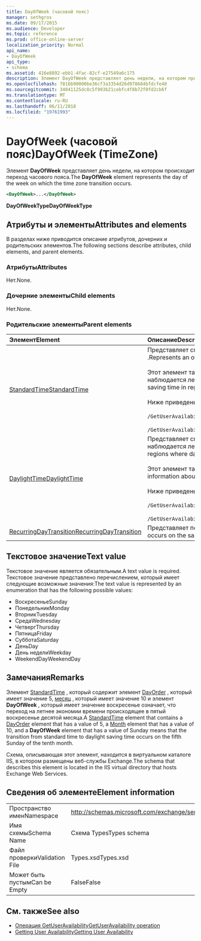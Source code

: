 ```yaml
---
title: DayOfWeek (часовой пояс)
manager: sethgros
ms.date: 09/17/2015
ms.audience: Developer
ms.topic: reference
ms.prod: office-online-server
localization_priority: Normal
api_name:
- DayOfWeek
api_type:
- schema
ms.assetid: 416e8892-ebb1-4fac-82cf-e27549a6c175
description: Элемент DayOfWeek представляет день недели, на котором происходит переход часового пояса.
ms.openlocfilehash: 7816b90000be36cf3a3354d26d978684bfdcfe40
ms.sourcegitcommit: 34041125dc8c5f993b21cebfc4f8b72f0fd2cb6f
ms.translationtype: MT
ms.contentlocale: ru-RU
ms.lasthandoff: 06/11/2018
ms.locfileid: "19761993"
---
```

# <a name="dayofweek-timezone"></a><span data-ttu-id="e4c94-103">DayOfWeek (часовой пояс)</span><span class="sxs-lookup"><span data-stu-id="e4c94-103">DayOfWeek (TimeZone)</span></span>

<span data-ttu-id="e4c94-104">Элемент **DayOfWeek** представляет день недели, на котором происходит переход часового пояса.</span><span class="sxs-lookup"><span data-stu-id="e4c94-104">The **DayOfWeek** element represents the day of the week on which the time zone transition occurs.</span></span> 
  
```xml
<DayOfWeek>...</DayOfWeek>
```

<span data-ttu-id="e4c94-105">**DayOfWeekType**</span><span class="sxs-lookup"><span data-stu-id="e4c94-105">**DayOfWeekType**</span></span>

## <a name="attributes-and-elements"></a><span data-ttu-id="e4c94-106">Атрибуты и элементы</span><span class="sxs-lookup"><span data-stu-id="e4c94-106">Attributes and elements</span></span>

<span data-ttu-id="e4c94-107">В разделах ниже приводится описание атрибутов, дочерних и родительских элементов.</span><span class="sxs-lookup"><span data-stu-id="e4c94-107">The following sections describe attributes, child elements, and parent elements.</span></span>
  
### <a name="attributes"></a><span data-ttu-id="e4c94-108">Атрибуты</span><span class="sxs-lookup"><span data-stu-id="e4c94-108">Attributes</span></span>

<span data-ttu-id="e4c94-109">Нет.</span><span class="sxs-lookup"><span data-stu-id="e4c94-109">None.</span></span>
  
### <a name="child-elements"></a><span data-ttu-id="e4c94-110">Дочерние элементы</span><span class="sxs-lookup"><span data-stu-id="e4c94-110">Child elements</span></span>

<span data-ttu-id="e4c94-111">Нет.</span><span class="sxs-lookup"><span data-stu-id="e4c94-111">None.</span></span>
  
### <a name="parent-elements"></a><span data-ttu-id="e4c94-112">Родительские элементы</span><span class="sxs-lookup"><span data-stu-id="e4c94-112">Parent elements</span></span>

|<span data-ttu-id="e4c94-113">**Элемент**</span><span class="sxs-lookup"><span data-stu-id="e4c94-113">**Element**</span></span>|<span data-ttu-id="e4c94-114">**Описание**</span><span class="sxs-lookup"><span data-stu-id="e4c94-114">**Description**</span></span>|
|:-----|:-----|
|[<span data-ttu-id="e4c94-115">StandardTime</span><span class="sxs-lookup"><span data-stu-id="e4c94-115">StandardTime</span></span>](standardtime.md) <br/> | <span data-ttu-id="e4c94-116">Представляет смещение от времени относительно времени в формате UTC представленный элемент [Bias (UTC)](bias-utc.md) .</span><span class="sxs-lookup"><span data-stu-id="e4c94-116">Represents an offset from the time relative to Coordinated Universal Time (UTC) represented by the [Bias (UTC)](bias-utc.md) element.</span></span><br/><br/><span data-ttu-id="e4c94-117">Этот элемент также содержит сведения о переходе стандартного времени на летнее время в областях, где наблюдается летнего времени.</span><span class="sxs-lookup"><span data-stu-id="e4c94-117">This element also contains information about the transition to standard time from daylight saving time in regions where daylight saving time is observed.</span></span><br/><br/><span data-ttu-id="e4c94-118">Ниже приведены выражения XPath для этого элемента.</span><span class="sxs-lookup"><span data-stu-id="e4c94-118">The following are the XPath expressions to this element:</span></span><br/><br/>`/GetUserAvailabilityResponse/FreeBusyResponseArray/FreeBusyResponse/FreeBusyView/WorkingHours/TimeZone/StandardTime`<br/><br/>`/GetUserAvailabilityRequest/TimeZone/StandardTime` <br/> |
|[<span data-ttu-id="e4c94-119">DaylightTime</span><span class="sxs-lookup"><span data-stu-id="e4c94-119">DaylightTime</span></span>](daylighttime.md) <br/> | <span data-ttu-id="e4c94-120">Представляет смещение от времени относительно UTC, представленный элемент [Bias (UTC)](bias-utc.md) в области, где наблюдается летнего времени.</span><span class="sxs-lookup"><span data-stu-id="e4c94-120">Represents an offset from the time relative to UTC represented by the [Bias (UTC)](bias-utc.md) element in regions where daylight saving time is observed.</span></span><br/><br/><span data-ttu-id="e4c94-121">Этот элемент также содержит сведения о когда происходит переход на летнее время.</span><span class="sxs-lookup"><span data-stu-id="e4c94-121">This element also contains information about when the transition to daylight saving time from standard time occurs.</span></span><br/><br/><span data-ttu-id="e4c94-122">Ниже приведены выражения XPath для этого элемента.</span><span class="sxs-lookup"><span data-stu-id="e4c94-122">The following are the XPath expressions to this element:</span></span><br/><br/>`/GetUserAvailabilityResponse/FreeBusyResponseArray/FreeBusyResponse/FreeBusyView/WorkingHours/TimeZone/DaylightTime`<br/><br/>`/GetUserAvailabilityRequest/TimeZone/DaylightTime` <br/> |
|[<span data-ttu-id="e4c94-123">RecurringDayTransition</span><span class="sxs-lookup"><span data-stu-id="e4c94-123">RecurringDayTransition</span></span>](recurringdaytransition.md) <br/> |<span data-ttu-id="e4c94-124">Представляет переход часового пояса, что происходит в тот же день каждый год.</span><span class="sxs-lookup"><span data-stu-id="e4c94-124">Represents a time zone transition that occurs on the same day each year.</span></span>  <br/> |
   
## <a name="text-value"></a><span data-ttu-id="e4c94-125">Текстовое значение</span><span class="sxs-lookup"><span data-stu-id="e4c94-125">Text value</span></span>

<span data-ttu-id="e4c94-126">Текстовое значение является обязательным.</span><span class="sxs-lookup"><span data-stu-id="e4c94-126">A text value is required.</span></span> <span data-ttu-id="e4c94-127">Текстовое значение представлено перечислением, который имеет следующие возможные значения:</span><span class="sxs-lookup"><span data-stu-id="e4c94-127">The text value is represented by an enumeration that has the following possible values:</span></span>
  
- <span data-ttu-id="e4c94-128">Воскресенье</span><span class="sxs-lookup"><span data-stu-id="e4c94-128">Sunday</span></span>    
- <span data-ttu-id="e4c94-129">Понедельник</span><span class="sxs-lookup"><span data-stu-id="e4c94-129">Monday</span></span>    
- <span data-ttu-id="e4c94-130">Вторник</span><span class="sxs-lookup"><span data-stu-id="e4c94-130">Tuesday</span></span>    
- <span data-ttu-id="e4c94-131">Среда</span><span class="sxs-lookup"><span data-stu-id="e4c94-131">Wednesday</span></span>    
- <span data-ttu-id="e4c94-132">Четверг</span><span class="sxs-lookup"><span data-stu-id="e4c94-132">Thursday</span></span>    
- <span data-ttu-id="e4c94-133">Пятница</span><span class="sxs-lookup"><span data-stu-id="e4c94-133">Friday</span></span>    
- <span data-ttu-id="e4c94-134">Суббота</span><span class="sxs-lookup"><span data-stu-id="e4c94-134">Saturday</span></span>    
- <span data-ttu-id="e4c94-135">День</span><span class="sxs-lookup"><span data-stu-id="e4c94-135">Day</span></span>    
- <span data-ttu-id="e4c94-136">День недели</span><span class="sxs-lookup"><span data-stu-id="e4c94-136">Weekday</span></span>   
- <span data-ttu-id="e4c94-137">WeekendDay</span><span class="sxs-lookup"><span data-stu-id="e4c94-137">WeekendDay</span></span>
    
## <a name="remarks"></a><span data-ttu-id="e4c94-138">Замечания</span><span class="sxs-lookup"><span data-stu-id="e4c94-138">Remarks</span></span>

<span data-ttu-id="e4c94-139">Элемент [StandardTime](standardtime.md) , который содержит элемент [DayOrder](dayorder.md) , который имеет значение 5, [месяц](month.md) , который имеет значение 10 и элемент **DayOfWeek** , который имеет значение воскресенье означает, что переход на летнее экономии времени происходящее в пятый воскресенье десятой месяца.</span><span class="sxs-lookup"><span data-stu-id="e4c94-139">A [StandardTime](standardtime.md) element that contains a [DayOrder](dayorder.md) element that has a value of 5, a [Month](month.md) element that has a value of 10, and a **DayOfWeek** element that has a value of Sunday means that the transition from standard time to daylight saving time occurs on the fifth Sunday of the tenth month.</span></span> 
  
<span data-ttu-id="e4c94-140">Схема, описывающая этот элемент, находится в виртуальном каталоге IIS, в котором размещены веб-службы Exchange.</span><span class="sxs-lookup"><span data-stu-id="e4c94-140">The schema that describes this element is located in the IIS virtual directory that hosts Exchange Web Services.</span></span>
  
## <a name="element-information"></a><span data-ttu-id="e4c94-141">Сведения об элементе</span><span class="sxs-lookup"><span data-stu-id="e4c94-141">Element information</span></span>

|||
|:-----|:-----|
|<span data-ttu-id="e4c94-142">Пространство имен</span><span class="sxs-lookup"><span data-stu-id="e4c94-142">Namespace</span></span>  <br/> |http://schemas.microsoft.com/exchange/services/2006/types  <br/> |
|<span data-ttu-id="e4c94-143">Имя схемы</span><span class="sxs-lookup"><span data-stu-id="e4c94-143">Schema Name</span></span>  <br/> |<span data-ttu-id="e4c94-144">Схема Types</span><span class="sxs-lookup"><span data-stu-id="e4c94-144">Types schema</span></span>  <br/> |
|<span data-ttu-id="e4c94-145">Файл проверки</span><span class="sxs-lookup"><span data-stu-id="e4c94-145">Validation File</span></span>  <br/> |<span data-ttu-id="e4c94-146">Types.xsd</span><span class="sxs-lookup"><span data-stu-id="e4c94-146">Types.xsd</span></span>  <br/> |
|<span data-ttu-id="e4c94-147">Может быть пустым</span><span class="sxs-lookup"><span data-stu-id="e4c94-147">Can be Empty</span></span>  <br/> |<span data-ttu-id="e4c94-148">False</span><span class="sxs-lookup"><span data-stu-id="e4c94-148">False</span></span>  <br/> |
   
## <a name="see-also"></a><span data-ttu-id="e4c94-149">См. также</span><span class="sxs-lookup"><span data-stu-id="e4c94-149">See also</span></span>

- [<span data-ttu-id="e4c94-150">Операция GetUserAvailability</span><span class="sxs-lookup"><span data-stu-id="e4c94-150">GetUserAvailability operation</span></span>](getuseravailability-operation.md)
- [<span data-ttu-id="e4c94-151">Getting User Availability</span><span class="sxs-lookup"><span data-stu-id="e4c94-151">Getting User Availability</span></span>](http://msdn.microsoft.com/library/d4133fcb-9b0f-4e6b-aadf-a389da83516a%28Office.15%29.aspx)

